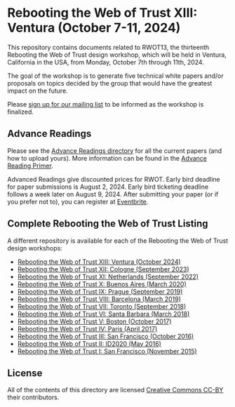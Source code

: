 # Rebooting the Web of Trust XIII: Ventura (October 7-11, 2024)

This repository contains documents related to RWOT13, the thirteenth
Rebooting the Web of Trust design workshop, which will be held in
Ventura, California in the USA, from Monday, October 7th through 11th,
2024.

The goal of the workshop is to generate five technical white papers
and/or proposals on topics decided by the group that would have the
greatest impact on the future.

Please [sign up for our mailing
list](https://www.weboftrust.info/subscribe/) to be informed as the
workshop is finalized.

## Advance Readings

Please see the [Advance Readings directory](./advance-readings) for all the current papers (and how to upload yours). More information can be found in the [Advance Reading Primer](./advance-readings/advance-reading-primer.md).

Advanced Readings give discounted prices for RWOT. Early bird deadline for paper submissions is August 2, 2024. Early bird ticketing deadline follows a week later on August 9, 2024. After submitting your paper (or if you prefer not to), you can register at [Eventbrite](https://www.eventbrite.com/e/rebooting-the-web-of-trust-13-2024-ventura-tickets-881441755017).

## Complete Rebooting the Web of Trust Listing

A different repository is available for each of the Rebooting the Web of Trust design workshops:

* [Rebooting the Web of Trust XIII: Ventura (October 2024)](https://github.com/WebOfTrustInfo/rwot13-ventura)
* [Rebooting the Web of Trust XII: Cologne (September 2023)](https://github.com/WebOfTrustInfo/rwot12-cologne)
* [Rebooting the Web of Trust XI: Netherlands (September 2022)](https://github.com/WebOfTrustInfo/rwot11-netherlands)
* [Rebooting the Web of Trust X: Buenos Aires (March 2020)](https://github.com/WebOfTrustInfo/rwot10-buenosaires)
* [Rebooting the Web of Trust IX: Prague (September 2019)](https://github.com/WebOfTrustInfo/rwot9-prague)
* [Rebooting the Web of Trust VIII: Barcelona (March 2019)](https://github.com/WebOfTrustInfo/rwot8-barcelona)
* [Rebooting the Web of Trust VII: Toronto (September 2018)](https://github.com/WebOfTrustInfo/rwot7-fall2018)
* [Rebooting the Web of Trust VI: Santa Barbara (March 2018)](https://github.com/WebOfTrustInfo/rebooting-the-web-of-trust-spring2018)
* [Rebooting the Web of Trust V: Boston (October 2017)](https://github.com/WebOfTrustInfo/rebooting-the-web-of-trust-fall2017)
* [Rebooting the Web of Trust IV: Paris (April 2017)](https://github.com/WebOfTrustInfo/rebooting-the-web-of-trust-spring2017)
* [Rebooting the Web of Trust III: San Francisco (October 2016)](https://github.com/WebOfTrustInfo/rebooting-the-web-of-trust-fall2016)
* [Rebooting the Web of Trust II: ID2020 (May 2016)](https://github.com/WebOfTrustInfo/ID2020DesignWorkshop)
* [Rebooting the Web of Trust I: San Francisco (November 2015)](https://github.com/WebOfTrustInfo/rebooting-the-web-of-trust)

## License

All of the contents of this directory are licensed [Creative Commons CC-BY](https://github.com/WebOfTrustInfo/rebooting-the-web-of-trust/blob/master/final-documents/LICENSE-CC-BY-4.0.md) their contributors.

